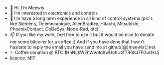 - 👋 Hi, I’m Meewis
- 👀 I’m interested in electronics and controls
- 🌱 I’m have a long term experience in all kind of control systems (plc's like Siemens, Telemecanique, AllenBradley, Hitachi, Mitsubishi, PhoenixContact, CoDeSys, Node-Red, etc)
- 📫 If you like my work, feel free to use it but it would be nice to donate me some bitcoins for a coffee ;) And if you have done that I won't hasitate to reply the email you have send me at github(@)meewis(.)net
- ✨ Coffee donation @ BTC 1HnNLkWEhWw9d9wUohUzfTR68J7FGuGkUj
- licence: MIT

<!---
Meewis/Meewis is a ✨ special ✨ repository because its `README.md` (this file) appears on your GitHub profile.
You can click the Preview link to take a look at your changes.
--->
